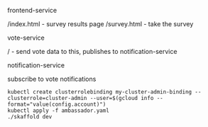 frontend-service

/index.html - survey results page
/survey.html - take the survey

vote-service

/ - send vote data to this, publishes to notification-service

notification-service

subscribe to vote notifications


```
kubectl create clusterrolebinding my-cluster-admin-binding --clusterrole=cluster-admin --user=$(gcloud info --format="value(config.account)")
kubectl apply -f ambassador.yaml
./skaffold dev
```